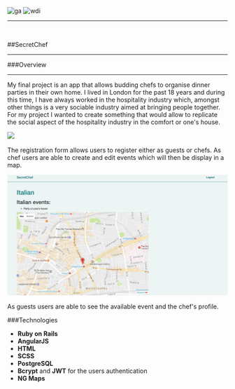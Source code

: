 ![ga](https://cloud.githubusercontent.com/assets/20629455/23824362/2c9817c2-066d-11e7-8988-7b1eefc6d628.jpg) ![wdi](https://cloud.githubusercontent.com/assets/20629455/23824363/2ddeaa7e-066d-11e7-8630-f7c890c9f1c1.png)

___
<br>

##SecretChef <hr>

###Overview <hr>

My final project is an app that allows budding chefs to organise dinner parties in their own home. I lived in London for the past 18 years and during this time, I have always worked in the hospitality
industry which, amongst other things is a very sociable industry aimed at bringing people together. For my project I wanted to create something that would allow to replicate the social aspect of the hospitality industry in the comfort or one's house.

<img src="src/images/readme/landingpage.png">

The registration form allows users to register either as guests or chefs.
As chef users are able to create and edit events which will then be display in a map.

<img src="src/images/readme/mapevent.png">

As guests users are able to see the available event and the chef's profile.


###Technologies

- **Ruby on Rails**
- **AngularJS**
- **HTML**
- **SCSS**
- **PostgreSQL**  
- **Bcrypt** and **JWT** for the users authentication
- **NG Maps**
